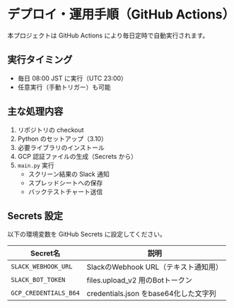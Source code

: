 # デプロイ・運用手順（GitHub Actions）

本プロジェクトは GitHub Actions により毎日定時で自動実行されます。

## 実行タイミング

- 毎日 08:00 JST に実行（UTC 23:00）
- 任意実行（手動トリガー）も可能

## 主な処理内容

1. リポジトリの checkout
2. Python のセットアップ（3.10）
3. 必要ライブラリのインストール
4. GCP 認証ファイルの生成（Secrets から）
5. `main.py` 実行
   - スクリーン結果の Slack 通知
   - スプレッドシートへの保存
   - バックテストチャート送信

## Secrets 設定

以下の環境変数を GitHub Secrets に設定してください。

| Secret名             | 説明                                 |
|----------------------|--------------------------------------|
| `SLACK_WEBHOOK_URL`  | SlackのWebhook URL（テキスト通知用）|
| `SLACK_BOT_TOKEN`    | files.upload_v2 用のBotトークン     |
| `GCP_CREDENTIALS_B64`| credentials.json をbase64化した文字列|
